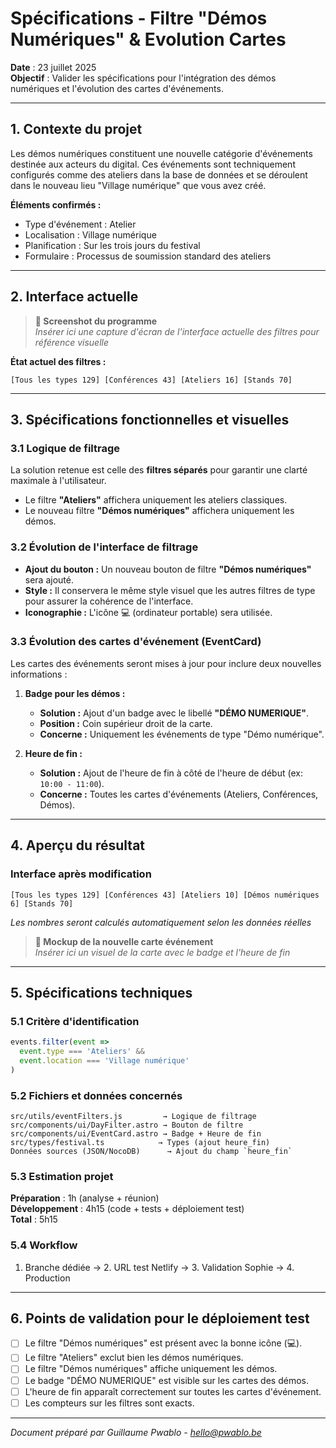 # Spécifications - Filtre "Démos Numériques" & Evolution Cartes

**Date** : 23 juillet 2025  
**Objectif** : Valider les spécifications pour l'intégration des démos numériques et l'évolution des cartes d'événements.

---

## 1. Contexte du projet

Les démos numériques constituent une nouvelle catégorie d'événements destinée aux acteurs du digital. Ces événements sont techniquement configurés comme des ateliers dans la base de données et se déroulent dans le nouveau lieu "Village numérique" que vous avez créé.

**Éléments confirmés :**
- Type d'événement : Atelier
- Localisation : Village numérique
- Planification : Sur les trois jours du festival
- Formulaire : Processus de soumission standard des ateliers

---

## 2. Interface actuelle

> **📸 Screenshot du programme**  
> *Insérer ici une capture d'écran de l'interface actuelle des filtres pour référence visuelle*

**État actuel des filtres :**
```
[Tous les types 129] [Conférences 43] [Ateliers 16] [Stands 70]
```

---

## 3. Spécifications fonctionnelles et visuelles

### 3.1 Logique de filtrage

La solution retenue est celle des **filtres séparés** pour garantir une clarté maximale à l'utilisateur.

- Le filtre **"Ateliers"** affichera uniquement les ateliers classiques.
- Le nouveau filtre **"Démos numériques"** affichera uniquement les démos.

### 3.2 Évolution de l'interface de filtrage

- **Ajout du bouton :** Un nouveau bouton de filtre **"Démos numériques"** sera ajouté.
- **Style :** Il conservera le même style visuel que les autres filtres de type pour assurer la cohérence de l'interface.
- **Iconographie :** L'icône 💻 (ordinateur portable) sera utilisée.

### 3.3 Évolution des cartes d'événement (EventCard)

Les cartes des événements seront mises à jour pour inclure deux nouvelles informations :

1.  **Badge pour les démos :**
    - **Solution :** Ajout d'un badge avec le libellé **"DÉMO NUMERIQUE"**.
    - **Position :** Coin supérieur droit de la carte.
    - **Concerne :** Uniquement les événements de type "Démo numérique".

2.  **Heure de fin :**
    - **Solution :** Ajout de l'heure de fin à côté de l'heure de début (ex: `10:00 - 11:00`).
    - **Concerne :** Toutes les cartes d'événements (Ateliers, Conférences, Démos).

---

## 4. Aperçu du résultat

### Interface après modification
```
[Tous les types 129] [Conférences 43] [Ateliers 10] [Démos numériques 6] [Stands 70]
```
*Les nombres seront calculés automatiquement selon les données réelles*

> **📸 Mockup de la nouvelle carte événement**  
> *Insérer ici un visuel de la carte avec le badge et l'heure de fin*

---

## 5. Spécifications techniques

### 5.1 Critère d'identification
```javascript
events.filter(event => 
  event.type === 'Ateliers' && 
  event.location === 'Village numérique'
)
```

### 5.2 Fichiers et données concernés
```
src/utils/eventFilters.js         → Logique de filtrage
src/components/ui/DayFilter.astro → Bouton de filtre
src/components/ui/EventCard.astro → Badge + Heure de fin
src/types/festival.ts            → Types (ajout heure_fin)
Données sources (JSON/NocoDB)      → Ajout du champ `heure_fin`
```

### 5.3 Estimation projet

**Préparation** : 1h (analyse + réunion)  
**Développement** : 4h15 (code + tests + déploiement test)  
**Total** : 5h15

### 5.4 Workflow
1. Branche dédiée → 2. URL test Netlify → 3. Validation Sophie → 4. Production

---

## 6. Points de validation pour le déploiement test

- [ ] Le filtre "Démos numériques" est présent avec la bonne icône (💻).
- [ ] Le filtre "Ateliers" exclut bien les démos numériques.
- [ ] Le filtre "Démos numériques" affiche uniquement les démos.
- [ ] Le badge "DÉMO NUMERIQUE" est visible sur les cartes des démos.
- [ ] L'heure de fin apparaît correctement sur toutes les cartes d'événement.
- [ ] Les compteurs sur les filtres sont exacts.

---

*Document préparé par Guillaume Pwablo - hello@pwablo.be*